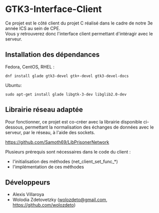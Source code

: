 # GTK3-Interface-Client

Ce projet est le côté client du projet C réalisé dans le cadre de notre 3e année ICS au sein de CPE.    
Vous y retrouverez donc l'interface client permettant d'intéragir avec le serveur.

## Installation des dépendances

Fedora, CentOS, RHEL :
```
dnf install glade gtk3-devel gtk+-devel gtk3-devel-docs

```

Ubuntu:
```
sudo apt-get install glade libgtk-3-dev libglib2.0-dev
```

## Librairie réseau adaptée

Pour fonctionner, ce projet est co-créer avec la librairie disponible ci-dessous, permettant
la normalisation des échanges de données avec le serveur, par le réseau, à l'aide des sockets.

https://github.com/Samoth69/LibPrisonerNetwork

Plusieurs prérequis sont nécessaires dans le code du client :
- l'initialisation des méthodes (net_client_set_func_*)
- l'implémentation de ces méthodes

## Développeurs

- Alexis Villaroya
- Wolodia Zdetovetzky (wolozdeto@gmail.com, https://github.com/wolozdeto)

